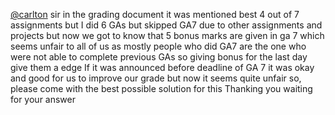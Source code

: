 [@carlton](/u/carlton) sir in the grading document it was mentioned best 4 out
of 7 assignments but I did 6 GAs but skipped GA7 due to other assignments and
projects but now we got to know that 5 bonus marks are given in ga 7 which
seems unfair to all of us as mostly people who did GA7 are the one who were
not able to complete previous GAs so giving bonus for the last day give them a
edge
If it was announced before deadline of GA 7 it was okay and good for us to
improve our grade but now it seems quite unfair so, please come with the best
possible solution for this
Thanking you
waiting for your answer